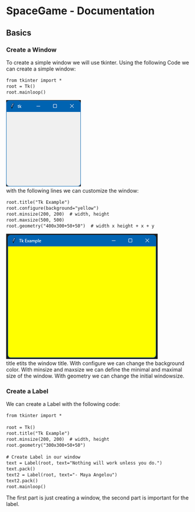 # SpaceGame - Documentation
## Basics
### Create a Window
To create a simple window we will use tkinter. Using the following Code we can create a simple window:
```
from tkinter import *
root = Tk()
root.mainloop()
```
![simple window](/assets/simple_window.png)  
with the following lines we can customize the window:
```
root.title("Tk Example")
root.configure(background="yellow")
root.minsize(200, 200)  # width, height
root.maxsize(500, 500)
root.geometry("400x300+50+50")  # width x height + x + y
```
![custom_simple_window](/assets/custom_simple_window.png)    
title etits the window title. With configure we can change the background color. With minsize and maxsize we can define the minimal and maximal size of the window. With geometry we can change the initial windowsize.

### Create a Label
We can create a Label with the following code:
```
from tkinter import *

root = Tk()
root.title("Tk Example")
root.minsize(200, 200)  # width, height
root.geometry("300x300+50+50")

# Create Label in our window
text = Label(root, text="Nothing will work unless you do.")
text.pack()
text2 = Label(root, text="- Maya Angelou")
text2.pack()
root.mainloop()
```
The first part is just creating a window, the second part is important for the label. 